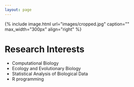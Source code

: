 ```yaml
---
layout: page
---
```


{% include image.html url="images/cropped.jpg" caption="" max_width="300px" align="right" %}

# Research Interests
* Computational Biology
* Ecology and Evolutionary Biology
* Statistical Analysis of Biological Data
* R programming 
